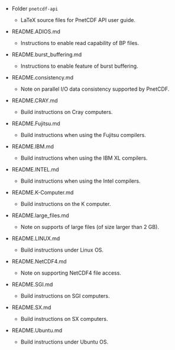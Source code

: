 * Folder `pnetcdf-api`
  + LaTeX source files for PnetCDF API user guide.

* README.ADIOS.md
  + Instructions to enable read capability of BP files.

* README.burst_buffering.md
  + Instructions to enable feature of burst buffering.

* README.consistency.md
  + Note on parallel I/O data consistency supported by PnetCDF.

* README.CRAY.md
  + Build instructions on Cray computers.

* README.Fujitsu.md
  + Build instructions when using the Fujitsu compilers.

* README.IBM.md
  + Build instructions when using the IBM XL compilers.

* README.INTEL.md
  + Build instructions when using the Intel compilers.

* README.K-Computer.md
  + Build instructions on the K computer.

* README.large_files.md
  + Note on supports of large files (of size larger than 2 GB).

* README.LINUX.md
  + Build instructions under Linux OS.

* README.NetCDF4.md
  + Note on supporting NetCDF4 file access.

* README.SGI.md
  + Build instructions on SGI computers.

* README.SX.md
  + Build instructions on SX computers.

* README.Ubuntu.md
  + Build instructions under Ubuntu OS.

